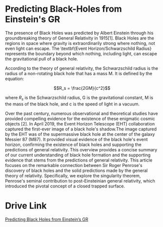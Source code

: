# Predicting Black-Holes from Einstein's GR #

The presence of Black Holes was predicted by Albert Einstein through his groundbreaking theory of General Relativity in 1915[1]. Black Holes 
are the regions in space where gravity is extraordinarily strong where nothing, not even light can escape. 
The \textbf{Event Horizon/Schwarzschild Radius} represents the boundary beyond which nothing, including light, can escape the gravitational pull of a black hole.

According to the theory of general relativity, the Schwarzschild radius is the radius of a non-rotating black hole that has a mass M. It is defined by the equation:

$$R_s = \frac{2GM}{c^2}$$

where $R_s$ is the Schwarzschild radius, G is the gravitational constant, M is the mass of the black hole, and c is the speed of light in a vacuum.


Over the past century, numerous observational and theoretical studies have provided compelling evidence for the existence of these enigmatic cosmic objects [2]. In April 2019,  the Event Horizon Telescope (EHT) collaboration captured the first-ever image of a black hole's shadow.The image captured by the EHT was of the supermassive black hole at the center of the galaxy Messier 87 (M87). It provided visual evidence of the black hole's event horizon, confirming the existence of black holes and supporting the predictions of general relativity.
This overview provides a concise summary of our current understanding of black hole formation and the supporting evidence that stems from the predictions of general relativity. 
This article focuses on the remarkable connection between Sir Roger Penrose's discovery of black holes and the solid predictions made by the general theory of relativity. Specifically, we explore the singularity theorem, Penrose's seminal contribution to post-Einsteinian general relativity, which introduced the pivotal concept of a closed trapped surface.



# Drive Link #

[Predicting Black Holes from
Einstein’s GR
](https://drive.google.com/file/d/1hSnOdPgsiLmwg72ZdjIrtVwtGjigEI-Z/view?usp=drive_link)
